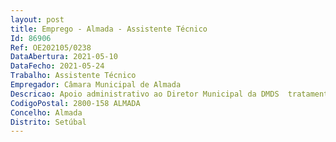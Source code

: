```yaml
--- 
layout: post
title: Emprego - Almada - Assistente Técnico
Id: 86906
Ref: OE202105/0238
DataAbertura: 2021-05-10
DataFecho: 2021-05-24
Trabalho: Assistente Técnico
Empregador: Câmara Municipal de Almada
Descricao: Apoio administrativo ao Diretor Municipal da DMDS  tratamento de expediente, atendimento telefónico, agenda, articulação com os serviços da Direção Municipal e restante organização.
CodigoPostal: 2800-158 ALMADA
Concelho: Almada
Distrito: Setúbal
--- 
```

